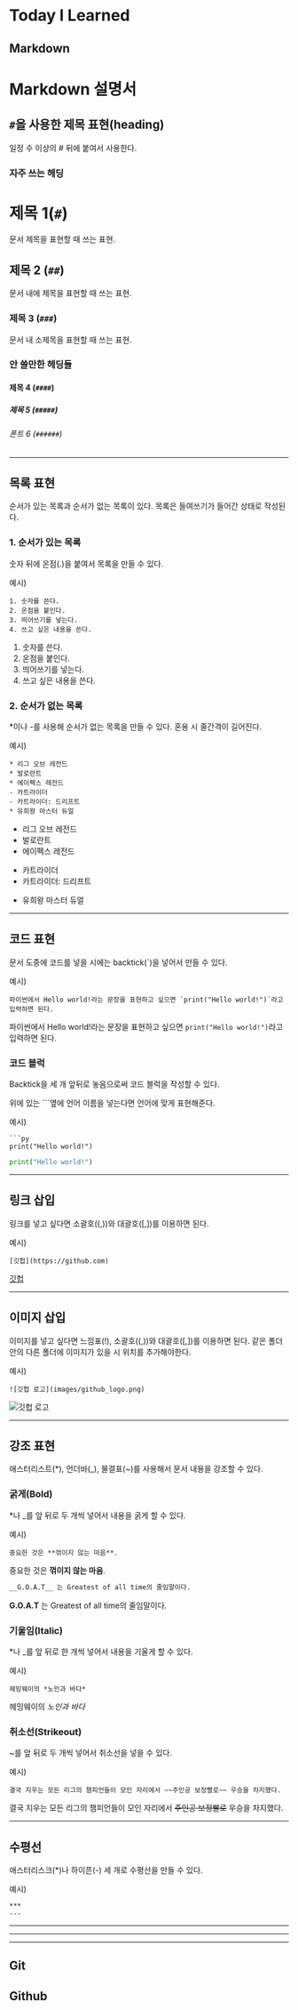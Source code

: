 # Today I Learned

## Markdown
# Markdown 설명서

## `#`을 사용한 제목 표현(heading)

일정 수 이상의 # 뒤에 붙여서 사용한다.

### 자주 쓰는 헤딩

# 제목 1(`#`)

문서 제목을 표현할 때 쓰는 표현.


## 제목 2 (`##`)

문서 내에 제목을 표현할 때 쓰는 표현.


### 제목 3 (`###`)

문서 내 소제목을 표현할 때 쓰는 표현.


### 안 쓸만한 헤딩들

#### 제목 4 (`####`)


##### 제목 5 (`#####`)


###### 폰트 6 (`######`)


***

## 목록 표현

순서가 있는 목록과 순서가 없는 목록이 있다. 목록은 들여쓰기가 들어간 상태로 작성된다.

### 1. 순서가 있는 목록

숫자 뒤에 온점(.)을 붙여서 목록을 만들 수 있다.

예시)

```
1. 숫자를 쓴다.
2. 온점을 붙인다.
3. 띄어쓰기를 넣는다.
4. 쓰고 싶은 내용을 쓴다.
```

1. 숫자를 쓴다.
2. 온점을 붙인다.
3. 띄어쓰기를 넣는다.
4. 쓰고 싶은 내용을 쓴다.

### 2. 순서가 없는 목록

*이나 -를 사용해 순서가 없는 목록을 만들 수 있다. 혼용 시 줄간격이 길어진다.

예시)

```
* 리그 오브 레전드
* 발로란트
* 에이펙스 레전드
- 카트라이더
- 카트라이더: 드리프트
* 유희왕 마스터 듀얼
```

* 리그 오브 레전드
* 발로란트
* 에이펙스 레전드
- 카트라이더
- 카트라이더: 드리프트
* 유희왕 마스터 듀얼

***

## 코드 표현

문서 도중에 코드를 넣을 시에는 backtick(`)을 넣어서 만들 수 있다.

예시)

```
파이썬에서 Hello world!라는 문장을 표현하고 싶으면 `print("Hello world!")`라고 입력하면 된다.
```

파이썬에서 Hello world!라는 문장을 표현하고 싶으면 `print("Hello world!")`라고 입력하면 된다.

### 코드 블럭

Backtick을 세 개 앞뒤로 놓음으로써 코드 블럭을 작성할 수 있다.

위에 있는 ```옆에 언어 이름을 넣는다면 언어에 맞게 표현해준다.

예시)
```
```py
print("Hello world!")
```

```py
print("Hello world!")
```

***

## 링크 삽입

링크를 넣고 싶다면 소괄호((,))와 대괄호([,])를 이용하면 된다.

예시)
```
[깃헙](https://github.com)
```

[깃헙](https://github.com)

***

## 이미지 삽입

이미지를 넣고 싶다면 느낌표(!), 소괄호((,))와 대괄호([,])를 이용하면 된다.
같은 폴더 안의 다른 폴더에 이미지가 있을 시 위치를 추가해야한다.

예시)

```
![깃헙 로고](images/github_logo.png)
```

![깃헙 로고](images/github_logo.png)

***

## 강조 표현

애스터리스트(*), 언더바(_), 물결표(~)를 사용해서 문서 내용을 강조할 수 있다.

### 굵게(Bold)

*나 _를 앞 뒤로 두 개씩 넣어서 내용을 굵게 할 수 있다.

예시)

```
중요한 것은 **꺾이지 않는 마음**.
```

중요한 것은 **꺾이지 않는 마음**.

```md
__G.O.A.T__ 는 Greatest of all time의 줄임말이다.
```

__G.O.A.T__ 는 Greatest of all time의 줄임말이다.

### 기울임(Italic)

*나 _를 앞 뒤로 한 개씩 넣어서 내용을 기울게 할 수 있다.

예시)

```
헤밍웨이의 *노인과 바다*
```

헤밍웨이의 *노인과 바다*

### 취소선(Strikeout)

~를 앞 뒤로 두 개씩 넣어서 취소선을 넣을 수 있다.

예시)

```
결국 지우는 모든 리그의 챔피언들이 모인 자리에서 ~~주인공 보정빨로~~ 우승을 차지했다.
```

결국 지우는 모든 리그의 챔피언들이 모인 자리에서 ~~주인공 보정빨로~~ 우승을 차지했다.

***

## 수평선

애스터리스크(*)나 하이픈(-) 세 개로 수평선을 만들 수 있다.

예시)
```
***
---
```

***
---

***

## Git
## Github